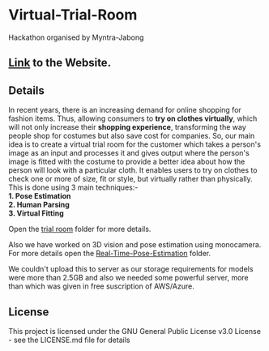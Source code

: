 # Virtual-Trial-Room
Hackathon organised by Myntra-Jabong

## [Link](https://nitrkl-team.000webhostapp.com/) to the Website.

## Details
In recent years, there is an increasing demand for online shopping for fashion items. Thus, allowing consumers to <b>try on clothes virtually</b>, which will not only increase their <b>shopping experience</b>, transforming the way people shop for costumes but also save cost for companies. So, our main idea is to create a virtual trial room for the customer which takes a person's image as an input and processes it and gives output where the person's image is fitted with the costume to provide a better idea about how the person will look with a particular cloth. It enables users to try on clothes to check one or more of size, fit or style, but virtually rather than physically. This is done using  3 main techniques:- <br>
<b>1. Pose Estimation<br>
2. Human Parsing<br>
3. Virtual Fitting<br>
</b>

Open the [trial room](https://github.com/bislara/Virtuall-Trial-Room/tree/master/trial%20room)  folder for more details.

Also we have worked on 3D vision and pose estimation using monocamera. For more details open the [Real-Time-Pose-Estimation](https://github.com/bislara/Virtuall-Trial-Room/tree/master/Real-Time-Pose-Estimation) folder. 

We couldn't upload this to server as our storage requirements for models were more than 2.5GB and also we needed some powerful server, more than which was given in free suscription of AWS/Azure.

## License
This project is licensed under the GNU General Public License v3.0 License - see the LICENSE.md file for details
